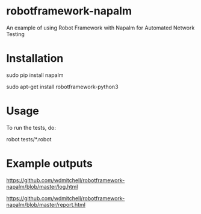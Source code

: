 # robotframework-napalm
An example of using Robot Framework with Napalm for Automated Network Testing

# Installation

sudo pip install napalm

sudo apt-get install robotframework-python3

# Usage

To run the tests, do:

robot tests/*.robot

# Example outputs
https://github.com/wdmitchell/robotframework-napalm/blob/master/log.html

https://github.com/wdmitchell/robotframework-napalm/blob/master/report.html
